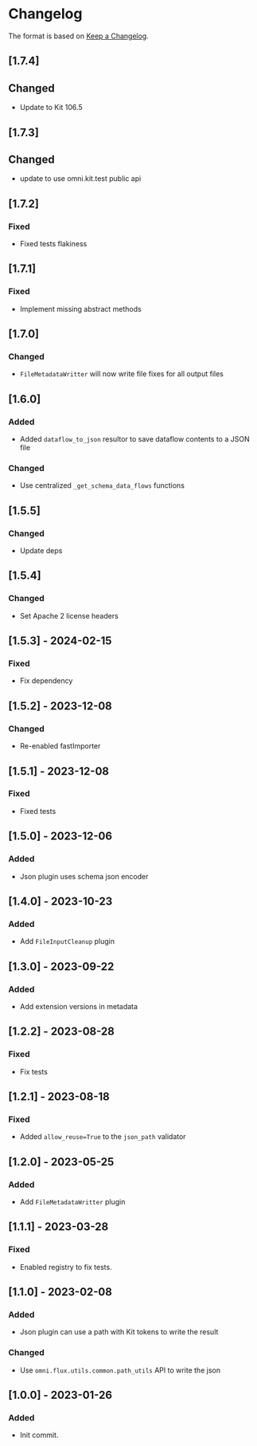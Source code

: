 # Changelog

The format is based on [Keep a Changelog](https://keepachangelog.com/en/1.0.0/).

## [1.7.4]
## Changed
- Update to Kit 106.5

## [1.7.3]
## Changed
- update to use omni.kit.test public api

## [1.7.2]
### Fixed
- Fixed tests flakiness

## [1.7.1]
### Fixed
- Implement missing abstract methods

## [1.7.0]
### Changed
- `FileMetadataWritter` will now write file fixes for all output files

## [1.6.0]
### Added
- Added `dataflow_to_json` resultor to save dataflow contents to a JSON file

### Changed
- Use centralized `_get_schema_data_flows` functions

## [1.5.5]
### Changed
- Update deps

## [1.5.4]
### Changed
- Set Apache 2 license headers

## [1.5.3] - 2024-02-15
### Fixed
- Fix dependency

## [1.5.2] - 2023-12-08
### Changed
- Re-enabled fastImporter

## [1.5.1] - 2023-12-08
### Fixed
- Fixed tests

## [1.5.0] - 2023-12-06
### Added
- Json plugin uses schema json encoder

## [1.4.0] - 2023-10-23
### Added
- Add `FileInputCleanup` plugin

## [1.3.0] - 2023-09-22
### Added
- Add extension versions in metadata

## [1.2.2] - 2023-08-28
### Fixed
- Fix tests

## [1.2.1] - 2023-08-18
### Fixed
- Added `allow_reuse=True` to the `json_path` validator

## [1.2.0] - 2023-05-25
### Added
- Add `FileMetadataWritter` plugin

## [1.1.1] - 2023-03-28
### Fixed
- Enabled registry to fix tests.

## [1.1.0] - 2023-02-08
### Added
- Json plugin can use a path with Kit tokens to write the result

### Changed
- Use `omni.flux.utils.common.path_utils` API to write the json

## [1.0.0] - 2023-01-26
### Added
- Init commit.
